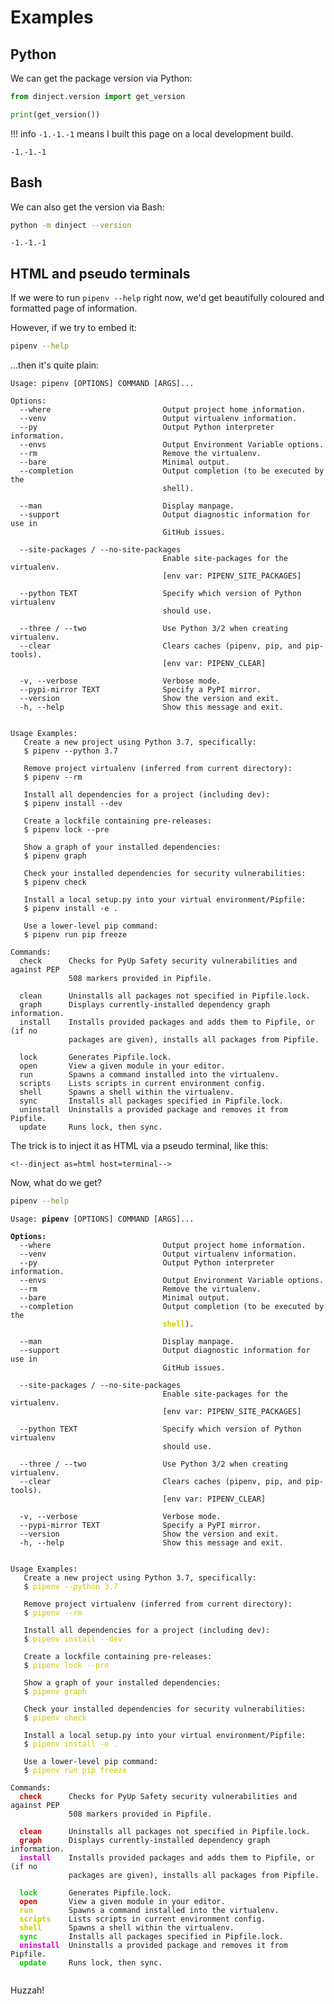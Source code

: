 # Examples

## Python

We can get the package version via Python:

```python
from dinject.version import get_version

print(get_version())
```

!!! info
    `-1.-1.-1` means I built this page on a local development build.

<!--dinject as=markdown fence=backticks host=shell range=start-->

```text
-1.-1.-1
```

<!--dinject range=end-->

## Bash

We can also get the version via Bash:

```bash
python -m dinject --version
```

<!--dinject as=markdown fence=backticks host=shell range=start-->

```text
-1.-1.-1
```

<!--dinject range=end-->

## HTML and pseudo terminals

If we were to run `pipenv --help` right now, we'd get beautifully coloured and formatted page of information.

However, if we try to embed it:

```bash
pipenv --help
```

...then it's quite plain:

<!--dinject as=markdown fence=backticks host=shell range=start-->

```text
Usage: pipenv [OPTIONS] COMMAND [ARGS]...

Options:
  --where                         Output project home information.
  --venv                          Output virtualenv information.
  --py                            Output Python interpreter information.
  --envs                          Output Environment Variable options.
  --rm                            Remove the virtualenv.
  --bare                          Minimal output.
  --completion                    Output completion (to be executed by the
                                  shell).

  --man                           Display manpage.
  --support                       Output diagnostic information for use in
                                  GitHub issues.

  --site-packages / --no-site-packages
                                  Enable site-packages for the virtualenv.
                                  [env var: PIPENV_SITE_PACKAGES]

  --python TEXT                   Specify which version of Python virtualenv
                                  should use.

  --three / --two                 Use Python 3/2 when creating virtualenv.
  --clear                         Clears caches (pipenv, pip, and pip-tools).
                                  [env var: PIPENV_CLEAR]

  -v, --verbose                   Verbose mode.
  --pypi-mirror TEXT              Specify a PyPI mirror.
  --version                       Show the version and exit.
  -h, --help                      Show this message and exit.


Usage Examples:
   Create a new project using Python 3.7, specifically:
   $ pipenv --python 3.7

   Remove project virtualenv (inferred from current directory):
   $ pipenv --rm

   Install all dependencies for a project (including dev):
   $ pipenv install --dev

   Create a lockfile containing pre-releases:
   $ pipenv lock --pre

   Show a graph of your installed dependencies:
   $ pipenv graph

   Check your installed dependencies for security vulnerabilities:
   $ pipenv check

   Install a local setup.py into your virtual environment/Pipfile:
   $ pipenv install -e .

   Use a lower-level pip command:
   $ pipenv run pip freeze

Commands:
  check      Checks for PyUp Safety security vulnerabilities and against PEP
             508 markers provided in Pipfile.

  clean      Uninstalls all packages not specified in Pipfile.lock.
  graph      Displays currently-installed dependency graph information.
  install    Installs provided packages and adds them to Pipfile, or (if no
             packages are given), installs all packages from Pipfile.

  lock       Generates Pipfile.lock.
  open       View a given module in your editor.
  run        Spawns a command installed into the virtualenv.
  scripts    Lists scripts in current environment config.
  shell      Spawns a shell within the virtualenv.
  sync       Installs all packages specified in Pipfile.lock.
  uninstall  Uninstalls a provided package and removes it from Pipfile.
  update     Runs lock, then sync.
```

<!--dinject range=end-->

The trick is to inject it as HTML via a pseudo terminal, like this:

```text
<!--dinject as=html host=terminal-->
```

Now, what do we get?

```bash
pipenv --help
```

<!--dinject as=html fence=backticks host=terminal range=start-->

<style type="text/css">.thtml { --yellow: #CC0; --red: #C00; --magenta: #C0C; --green: #0C0; } .weight-heavy { font-weight: bold; } .foreground-yellow { border-color: var(--yellow); color: var(--yellow); } .foreground-red { border-color: var(--red); color: var(--red); } .foreground-magenta { border-color: var(--magenta); color: var(--magenta); } .foreground-green { border-color: var(--green); color: var(--green); }</style><pre class="nohighlight thtml"><code class="thtml-code">Usage: <span class="weight-heavy">pipenv</span> [OPTIONS] COMMAND [ARGS]...<br /><br /><span class="weight-heavy">Options:</span><br />  --where                         Output project home information.<br />  --venv                          Output virtualenv information.<br />  --py                            Output Python interpreter information.<br />  --envs                          Output Environment Variable options.<br />  --rm                            Remove the virtualenv.<br />  --bare                          Minimal output.<br />  --completion                    Output completion (to be executed by the<br />                                <span class="foreground-yellow weight-heavy">  shell</span>).<br /><br />  --man                           Display manpage.<br />  --support                       Output diagnostic information for use in<br />                                  GitHub issues.<br /><br />  --site-packages / --no-site-packages<br />                                  Enable site-packages for the virtualenv.<br />                                  [env var: PIPENV_SITE_PACKAGES]<br /><br />  --python TEXT                   Specify which version of Python virtualenv<br />                                  should use.<br /><br />  --three / --two                 Use Python 3/2 when creating virtualenv.<br />  --clear                         Clears caches (pipenv, pip, and pip-tools).<br />                                  [env var: PIPENV_CLEAR]<br /><br />  -v, --verbose                   Verbose mode.<br />  --pypi-mirror TEXT              Specify a PyPI mirror.<br />  --version                       Show the version and exit.<br />  -h, --help                      Show this message and exit.<br /><br /><br />Usage Examples:<br />   Create a new project using Python 3.7, specifically:<br />   $ <span class="foreground-yellow">pipenv --python 3.7</span><br /><br />   Remove project virtualenv (inferred from current directory):<br />   $ <span class="foreground-yellow">pipenv --rm</span><br /><br />   Install all dependencies for a project (including dev):<br />   $ <span class="foreground-yellow">pipenv install --dev</span><br /><br />   Create a lockfile containing pre-releases:<br />   $ <span class="foreground-yellow">pipenv lock --pre</span><br /><br />   Show a graph of your installed dependencies:<br />   $ <span class="foreground-yellow">pipenv graph</span><br /><br />   Check your installed dependencies for security vulnerabilities:<br />   $ <span class="foreground-yellow">pipenv check</span><br /><br />   Install a local setup.py into your virtual environment/Pipfile:<br />   $ <span class="foreground-yellow">pipenv install -e .</span><br /><br />   Use a lower-level pip command:<br />   $ <span class="foreground-yellow">pipenv run pip freeze</span><br /><br />Commands:<br /><span class="foreground-red weight-heavy">  check</span>      Checks for PyUp Safety security vulnerabilities and against PEP<br />             508 markers provided in Pipfile.<br /><br /><span class="foreground-red weight-heavy">  clean</span>      Uninstalls all packages not specified in Pipfile.lock.<br /><span class="foreground-red weight-heavy">  graph</span>      Displays currently-installed dependency graph information.<br /><span class="foreground-magenta weight-heavy">  install</span>    Installs provided packages and adds them to Pipfile, or (if no<br />             packages are given), installs all packages from Pipfile.<br /><br /><span class="foreground-green weight-heavy">  lock</span>       Generates Pipfile.lock.<br /><span class="foreground-red weight-heavy">  open</span>       View a given module in your editor.<br /><span class="foreground-yellow weight-heavy">  run</span>        Spawns a command installed into the virtualenv.<br /><span class="foreground-yellow weight-heavy">  scripts</span>    Lists scripts in current environment config.<br /><span class="foreground-yellow weight-heavy">  shell</span>      Spawns a shell within the virtualenv.<br /><span class="foreground-green weight-heavy">  sync</span>       Installs all packages specified in Pipfile.lock.<br /><span class="foreground-magenta weight-heavy">  uninstall</span>  Uninstalls a provided package and removes it from Pipfile.<br /><span class="foreground-green weight-heavy">  update</span>     Runs lock, then sync.<br /><br /></code></pre>

<!--dinject range=end-->

Huzzah!
